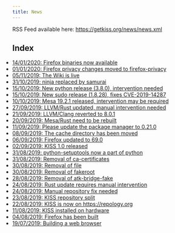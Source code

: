```yaml
---
title: News
---
```


RSS Feed available here: <https://getkiss.org/news/news.xml>

## Index

<ul style="padding:0">
<li><a href=/news/20200114a.html>14/01/2020: Firefox binaries now available</a></li>
<li><a href=/news/20200101a.html>01/01/2020: Firefox privacy changes moved to firefox-privacy</a></li>
<li><a href='/news/20191105a.html'>05/11/2019: The Wiki is live</a></li>
<li><a href='/news/20191031a.html'>31/10/2019: ninja replaced by samurai</a></li>
<li><a href='/news/20191015b.html'>15/10/2019: New python release (3.8.0), intervention needed</a></li>
<li><a href='/news/20191015a.html'>15/10/2019: New sudo release (1.8.28), fixes CVE-2019-14287</a></li>
<li><a href='/news/20191010a.html'>10/10/2019: Mesa 19.2.1 released, intervention may be required</a></li>
<li><a href='/news/20190927a.html'>27/09/2019: LLVM/Rust updated, manual intervention needed</a></li>
<li><a href='/news/20190921a.html'>21/09/2019: LLVM/Clang reverted to 8.0.1</a></li>
<li><a href='/news/20190920a.html'>20/09/2019: Mesa/Rust need to be rebuilt</a></li>
<li><a href='/news/20190911a.html'>11/09/2019: Please update the package manager to 0.21.0</a></li>
<li><a href='/news/20190908a.html'>08/09/2019: The cache directory has been moved</a></li>
<li><a href='/news/20190906a.html'>06/09/2019: Firefox updated to 69.0</a></li>
<li><a href='/news/20190902a.html'>02/09/2019: KISS 1.0 released</a></li>
<li><a href='/news/20190831b.html'>31/08/2019: python-setuptools now a part of python</a></li>
<li><a href='/news/20190831a.html'>31/08/2019: Removal of ca-certificates</a></li>
<li><a href='/news/20190830b.html'>30/08/2019: Removal of file</a></li>
<li><a href='/news/20190830a.html'>30/08/2019: Removal of fakeroot</a></li>
<li><a href='/news/20190828a.html'>28/08/2019: Removal of atk-bridge-fake</a></li>
<li><a href='/news/20190824b.html'>24/08/2019: Rust update requires manual intervention</a></li>
<li><a href='/news/20190824a.html'>24/08/2019: Manual repository fix needed</a></li>
<li><a href='/news/20190823a.html'>23/08/2019: KISS repository split</a></li>
<li><a href='/news/20190822a.html'>22/08/2019: KISS is now on https://repology.org</a></li>
<li><a href='/news/20190811a.html'>11/08/2019: KISS installed on hardware</a></li>
<li><a href='/news/20190804a.html'>04/08/2019: Firefox has been built</a></li>
<li><a href='/news/20190719a.html'>19/07/2019: Building a web browser</a></li>
</ul>
